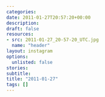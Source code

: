 ```yaml
---
categories:
date: 2011-01-27T20:57:20+00:00
description:
draft: false
resources:
- src: 2011-01-27_20-57-20_UTC.jpg
  name: "header"
layout: instagram
options:
  unlisted: false
stories:
subtitle:
title: "2011-01-27"
tags: []
---
```


 
